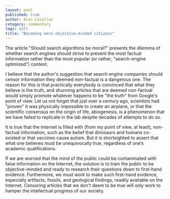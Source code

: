 ```yaml
---
layout: post
published: true
author: Alan Casallas
category: commentary
tags: null
title: "Becoming more objective-minded citizens"
---
```


The article "Should search algorithms be moral?" presents the dilemma of whether search engines should strive to present the most factual information rather than the most popular (or rather, "search-engine optimized") content.

I believe that the author's suggestion that search engine companies should censor information they deemed non-factual is a dangerous one. The reason for this is that practically everybody is convinced that what they believe is the truth, and shunning articles that are deemed non-factual would simply promote whatever happens to be "the truth" from Google's point of view. Let us not forget that just over a century ago, scientists had "proven" it was physically impossible to create an airplane, or that the scientific consensus on the origin of life, abiogenesis, is a phenomenon that we have failed to replicate in the lab despite decades of attempts to do so.

It is true that the Internet is filled with (from my point of view, at least), non-factual information, such as the belief that dinosaurs and humans co-existed or that vaccines cause autism. But it is shortsighted to assert that what one believes must be unequivocally true, regardless of one’s academic qualifications.

If we are worried that the mind of the public could be contaminated with false information on the Internet, the solution is to train the public to be objective-minded and ready to research their questions down to first-hand evidence. Furthermore, we must work to make such first-hand evidence, especially artifacts, fossils, and geological findings, readily available on the Internet. Censoring articles that we don't deem to be true will only work to hamper the intellectual progress of our society.
